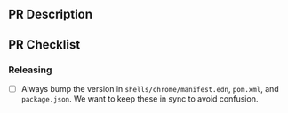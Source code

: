 ## PR Description

## PR Checklist

### Releasing
- [ ] Always bump the version in `shells/chrome/manifest.edn`, `pom.xml`, and `package.json`. We want to keep these in sync to avoid confusion.